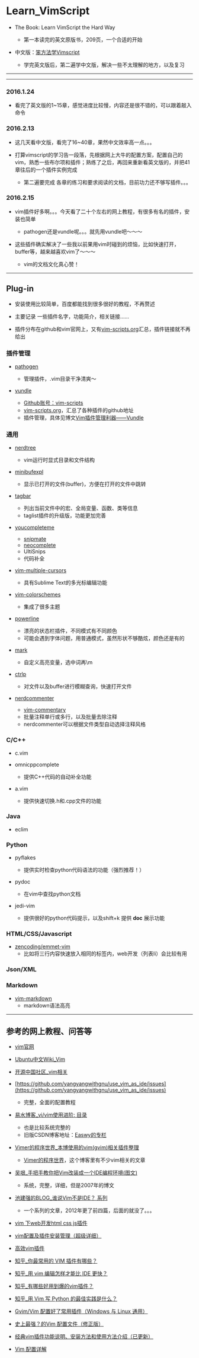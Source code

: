 # Learn_VimScript

- The Book: Learn VimScript the Hard Way
    - 第一本读完的英文原版书，209页，一个合适的开始
    
- 中文版：[笨方法学Vimscript](http://learnvimscriptthehardway.onefloweroneworld.com/)
    - 学完英文版后，第二遍学中文版，解决一些不太理解的地方，以及复习

---

---

### 2016.1.24

- 看完了英文版的1~15章，感觉进度比较慢，内容还是很不错的，可以跟着敲入命令

### 2016.2.13

- 这几天看中文版，看完了16~40章，果然中文效率高一点。。。

- 打算vimscript的学习告一段落，先根据网上大牛的配置方案，配置自己的vim，熟悉一些布尔项和插件；熟练了之后，再回来重新看英文版的，并把41章往后的一个插件实例完成
    - 第二遍要完成 各章的练习和要求阅读的文档，目前功力还不够写插件。。。

### 2016.2.15

- vim插件好多啊。。。今天看了二十个左右的网上教程，有很多有名的插件，安装也简单
    - pathogen还是vundle呢。。。就先用vundle吧～～～

- 这些插件确实解决了一些我以前果用vim时碰到的烦恼，比如快速打开，buffer等，越来越喜欢vim了～～～
    - vim的文档文化真心赞！

---

## Plug-in

- 安装使用比较简单，百度都能找到很多很好的教程，不再赘述

- 主要记录 一些插件名字，功能简介，相关链接……

- 插件分布在github和vim官网上，又有[vim-scripts.org](http://vim-scripts.org/)汇总，插件链接就不再给出

### 插件管理

- [pathogen](https://github.com/tpope/vim-pathogen)
    - 管理插件，.vim目录干净清爽～

- [vundle](https://github.com/VundleVim/Vundle.vim)
    - [Github账号：vim-scripts](https://github.com/vim-scripts)
    - [vim-scripts.org](http://vim-scripts.org/)，汇总了各种插件的github地址
    - 插件管理，具体见博文[Vim插件管理利器——Vundle](http://blog.laily.net/archives/30/)

### 通用

- [nerdtree](https://github.com/scrooloose/nerdtree)
    - vim运行时显式目录和文件结构

- [minibufexpl](https://github.com/fholgado/minibufexpl.vim)
    - 显示已打开的文件(buffer)，方便在打开的文件中跳转
    
- [tagbar](https://github.com/majutsushi/tagbar)
    - 列出当前文件中的宏、全局变量、函数、类等信息
    - taglist插件的升级版，功能更加完善

- [youcompleteme](https://github.com/Valloric/YouCompleteMe)
    - [snipmate](https://github.com/msanders/snipmate.vim)
    - [neocomplete](https://github.com/Shougo/neocomplete.vim)
    - UltiSnips
    - 代码补全
        
- [vim-multiple-cursors](https://github.com/terryma/vim-multiple-cursors)
    - 具有Sublime Text的多光标编辑功能

- [vim-colorschemes](https://github.com/flazz/vim-colorschemes)
    - 集成了很多主题
    
- [powerline](https://github.com/powerline/powerline)
    - 漂亮的状态栏插件，不同模式有不同颜色
    - 可能会遇到字体问题，用普通模式，虽然形状不够酷炫，颜色还是有的

- [mark](https://github.com/vim-scripts/Mark)
    - 自定义高亮变量，选中词再\m
    
- [ctrlp](https://github.com/ctrlpvim/ctrlp.vim)
    - 对文件以及buffer进行模糊查询，快速打开文件

- [nerdcommenter](https://github.com/scrooloose/nerdcommenter)
    - [vim-commentary](https://github.com/tpope/vim-commentary)
    - 批量注释单行或多行，以及批量去除注释
    - nerdcommenter可以根据文件类型自动选择注释风格
    
### C/C++

- c.vim

- omnicppcomplete
    - 提供C++代码的自动补全功能

- a.vim
    - 提供快速切换.h和.cpp文件的功能

### Java

- eclim

### Python

- pyflakes
    - 提供实时检查python代码语法的功能（强烈推荐！）

- pydoc
    - 在vim中查找python文档

- jedi-vim
    - 提供很好的python代码提示，以及shift+k 提供 __doc__ 展示功能

### HTML/CSS/Javascript

- [zencoding/emmet-vim](https://github.com/mattn/emmet-vim)
    - 比如将三行内容快速放入相同的标签内，web开发（列表li）会比较有用
    
### Json/XML

### Markdown

- [vim-markdown](https://github.com/plasticboy/vim-markdown)
    - markdown语法高亮

---

## 参考的网上教程、问答等

- [vim官网](http://www.vim.org/)

- [Ubuntu中文Wiki_Vim](http://wiki.ubuntu.org.cn/Vim)

- [开源中国社区_vim相关](http://www.oschina.net/question/tag/vim)

- [https://github.com/yangyangwithgnu/use_vim_as_ide/issues](https://github.com/yangyangwithgnu/use_vim_as_ide/issues)
    - 完整，全面的配置教程
    
- [易水博客_vi/vim使用进阶: 目录](http://easwy.com/blog/archives/advanced-vim-skills-catalog/)
    - 也是比较系统完整的
    - 旧版CSDN博客地址：[Easwy的专栏](http://blog.csdn.net/easwy/article/category/234641/3)
    
- [Vimer的程序世界_本博使用的vim(gvim)相关插件整理](http://www.vimer.cn/2010/06/%E6%9C%AC%E5%8D%9A%E4%BD%BF%E7%94%A8%E7%9A%84vimgvim%E7%9B%B8%E5%85%B3%E6%8F%92%E4%BB%B6%E6%95%B4%E7%90%86.html)
    - [Vimer的程序世界](http://www.vimer.cn/category/vim)，这个博客里有不少vim相关的文章

- [吴垠_手把手教你把Vim改装成一个IDE编程环境(图文)](http://blog.csdn.net/wooin/article/details/1858917)
    - 系统，完整，详细，但是2007年的博文
    
- [池建强的BLOG_谁说Vim不是IDE？ 系列](http://www.cnblogs.com/chijianqiang/tag/vim/)
    - 一个系列的文章，2012年更了前四篇，后面的就没了。。。

- [vim 下web开发html css js插件](http://blog.csdn.net/wangran51/article/details/9370553)

- [vim配置及插件安装管理（超级详细）](http://blog.csdn.net/namecyf/article/details/7787479)

- [高效vim插件](http://my.oschina.net/swuly302/blog/156784?fromerr=XNflyf2I)

- [知乎_你最常用的 VIM 插件有哪些？](https://www.zhihu.com/question/19634223)

- [知乎_用 vim 编辑怎样才能比 IDE 更快？](https://www.zhihu.com/question/22096642)

- [知乎_有哪些好用到爆的vim插件？](https://www.zhihu.com/question/23590572)

- [知乎_用 Vim 写 Python 的最佳实践是什么？](https://www.zhihu.com/question/19655689)

- [Gvim/Vim 配置好了常用插件（Windows 与 Linux 通用）](http://www.oschina.net/code/snippet_574132_13357/)

- [史上最强？的Vim 配置文件（修正版）](http://blog.csdn.net/redguardtoo/article/details/1172136)

- [经典vim插件功能说明、安装方法和使用方法介绍（已更新）](http://blog.csdn.net/simanstar/article/details/8865659)

- [Vim 配置详解](http://www.cnblogs.com/witcxc/archive/2011/12/28/2304704.html)










